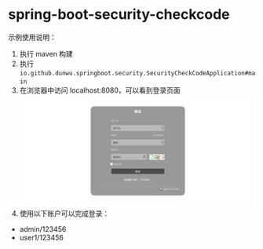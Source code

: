 # spring-boot-security-checkcode

示例使用说明：

1. 执行 maven 构建
2. 执行 `io.github.dunwu.springboot.security.SecurityCheckCodeApplication#main`
3. 在浏览器中访问 localhost:8080，可以看到登录页面
   ![](https://raw.githubusercontent.com/dunwu/images/master/snap/20221008183704.png)
4. 使用以下账户可以完成登录：
  - admin/123456
  - user1/123456
